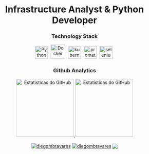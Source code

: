 </div>

<h1 align="center"> Infrastructure Analyst & Python Developer </h1>

<!-- TECHNOLOGY STACK -->
<h3 align="center">Technology Stack</h3>
<div align="center">
  <img src="https://cdn.jsdelivr.net/gh/devicons/devicon/icons/python/python-original.svg" alt="Python" width="40" height="40" style="margin-right: 5px;">
  <img src="https://cdn.jsdelivr.net/gh/devicons/devicon/icons/docker/docker-original.svg" alt="Docker" width="45" height="45" style="margin-right: 5px;">
  <img src="https://cdn.jsdelivr.net/gh/devicons/devicon/icons/kubernetes/kubernetes-plain.svg" alt="kubernetes" width="40" height="40" style="margin-right: 5px;">
  <img src="https://cdn.jsdelivr.net/gh/devicons/devicon/icons/prometheus/prometheus-original.svg" alt="prometheus" width="40" height="40" style="margin-right: 5px;">
  <img src="https://cdn.jsdelivr.net/gh/devicons/devicon/icons/selenium/selenium-original.svg" alt="selenium" width="40" height="40" style="margin-right: 5px;">
</div>
<!-- TECHNOLOGY STACK END -->

<!-- ESTATISTICS -->
<h3 align="center">Github Analytics</h3>
<div align="center">
  <a href="https://github.com/diegombtavares">
    <img height="180em" src="https://github-readme-stats.vercel.app/api?username=diegombtavares&show_icons=true&layout=compact&langs_count=7&theme=tokyonight" alt="Estatísticas do GitHub" style="margin-bottom: 10px;"/>
    <img height="180em" src="https://github-readme-stats.vercel.app/api/top-langs/?username=diegombtavares&layout=compact&langs_count=7&theme=tokyonight" alt="Estatísticas do GitHub" style="margin-bottom: 10px;"/>
  </a>
</div>
<!-- ESTATISTICS END -->


<!-- SOCIAL MEDIAS --> 
<p align="center" style="margin-top: 10px;">
  <a href="https://linkedin.com/in/diegombtavares" target="blank"><img align="center" src="https://img.shields.io/badge/-LinkedIn-%230077B5?style=for-the-badge&logo=linkedin&logoColor=white" alt="diegombtavares" target="_blank" /></a>
  <a href="https://instagram.com/diegombtavares" target="blank"><img align="center" src="https://img.shields.io/badge/-Instagram-%23E4405F?style=for-the-badge&logo=instagram&logoColor=white" target="_blank" alt="diegombtavares" /></a>
  <a href="mailto:diegotavares.infra@gmail.com" target="_blank"><img align="center" src="https://img.shields.io/badge/Gmail-D14836?style=for-the-badge&logo=gmail&logoColor=white"></a>
</p>
</div>
<!-- SOCIAL MEDIAS END -->
